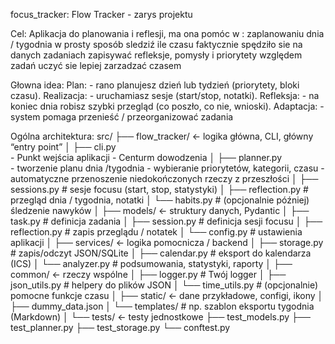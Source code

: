 
focus_tracker:
Flow Tracker - zarys projektu

Cel:
    Aplikacja do planowania i reflesji, ma ona pomóc w :
        zaplanowaniu dnia / tygodnia w prosty sposób
        sledziź ile czasu faktycznie spędziło sie na danych zadaniach
        zapisywać refleksje, pomysły i priorytety względem zadań
        uczyć sie lepiej zarzadzać czasem

Głowna idea:
    Plan:
        - rano planujesz dzień lub tydzień (priorytety, bloki czasu).
    Realizacja:
        - uruchamiasz sesje (start/stop, notatki).
    Refleksja:
        - na koniec dnia robisz szybki przegląd (co poszło, co nie, wnioski).
    Adaptacja:
        - system pomaga przenieść / przeorganizować zadania

Ogólna architektura:
    src/
    ├── flow_tracker/        ← logika główna, CLI, główny “entry point”
    │   ├── cli.py           
        - Punkt wejścia aplikacji
        - Centurm dowodzenia
    │   ├── planner.py       
        - tworzenie planu dnia /tygodnia
        - wybieranie priorytetów, kategorii, czasu
        - automatyczne przenoszenie niedokończonych rzeczy z przeszłości
    │   ├── sessions.py      # sesje focusu (start, stop, statystyki)
    │   ├── reflection.py    # przegląd dnia / tygodnia, notatki
    │   └── habits.py        # (opcjonalnie później) śledzenie nawyków
    │
    ├── models/              ← struktury danych, Pydantic
    │   ├── task.py          # definicja zadania
    │   ├── session.py       # definicja sesji focusu
    │   ├── reflection.py    # zapis przeglądu / notatek
    │   └── config.py        # ustawienia aplikacji
    │
    ├── services/            ← logika pomocnicza / backend
    │   ├── storage.py       # zapis/odczyt JSON/SQLite
    │   ├── calendar.py      # eksport do kalendarza (ICS)
    │   └── analyzer.py      # podsumowania, statystyki, raporty
    │
    ├── common/              ← rzeczy wspólne
    │   ├── logger.py        # Twój logger
    │   ├── json_utils.py    # helpery do plików JSON
    │   └── time_utils.py    # (opcjonalnie) pomocne funkcje czasu
    │
    ├── static/              ← dane przykładowe, configi, ikony
    │   ├── dummy_data.json
    │   └── templates/       # np. szablon eksportu tygodnia (Markdown)
    │
    └── tests/               ← testy jednostkowe
        ├── test_models.py
        ├── test_planner.py
        ├── test_storage.py
        └── conftest.py